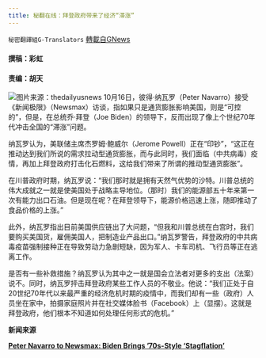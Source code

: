```yaml
---
title: 秘翻在线：拜登政府带来了经济“滞涨”
---
```

`秘密翻譯組G-Translators` [轉載自GNews](https://gnews.org/zh-hans/1599150/)

#### 撰稿：彩虹       

#### 责编：胡天
![](https://assets.gnews.org/wp-content/uploads/2021/10/16344544621.png)图片来源：thedailyusnews
10月16日，彼得·纳瓦罗（Peter Navarro）接受《新闻极限》（Newsmax）访谈，指如果只是通货膨胀影响美国，则是“可控的”，但是，在总统乔·拜登（Joe Biden）的领导下，反而出现了像上个世纪70年代冲击全国的“滞涨”问题。

纳瓦罗认为，美联储主席杰罗姆·鲍威尔（Jerome Powell）正在“印钞”，“这正在推动达到我们所说的需求拉动型通货膨胀，而与此同时，我们面临（中共病毒）疫情，再加上拜登政府打击化石燃料，这给我们带来了所谓的推动型通货膨胀”。

在川普政府时期，纳瓦罗说：“我们那时就是拥有天然气优势的沙特。川普总统的伟大成就之一就是使美国处于战略主导地位。（那时）我们的能源部五十年来第一次有能力出口石油。但是现在呢？在拜登领导下，能源价格迅速上涨，随即推动了食品价格的上涨。”

此外，纳瓦罗指出目前美国供应链出了大问题，“但我和川普总统在白宫时，我们要购买美国货，雇佣美国人，把制造业产品出口。”纳瓦罗警告，拜登政府的中共病毒疫苗强制接种正在导致劳动力急剧短缺，因为军人、卡车司机、飞行员等正在逃离工作。

是否有一些补救措施？纳瓦罗认为其中之一就是国会立法者对更多的支出（法案）说不。同时，纳瓦罗抨击拜登政府某些工作人员的不敬业。他说：“我们正处于自20世纪70年代以来最严重的经济危机时期的疫情中，而我们却有一些（政府）人员坐在家中，拍摄家庭照片并在社交媒体脸书（Facebook）上（显摆）。这就是拜登政府，他们根本不知道如何处理任何形式的危机。”

**新闻来源**

[**Peter Navarro to Newsmax: Biden Brings ’70s-Style ‘Stagflation’**](https://www.newsmax.com/newsmax-tv/peter-navarro-inflation-economy-stagflation/2021/10/16/id/1040789/)
